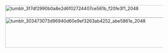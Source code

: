 <img width="2000" height="40" alt="tumblr_3f7df2990b0a8e2d6f02724407ce561b_f20fe3f1_2048" src="https://github.com/user-attachments/assets/3c465980-8a27-44ac-83de-6cde8c349c56" />
<img width="1620" height="96" alt="tumblr_303473073d96940d60e9ef3263ab4252_abe5861e_2048" src="https://github.com/user-attachments/assets/6f1f0e49-66d8-4f2c-bd3b-e5f0035c84a1" />
